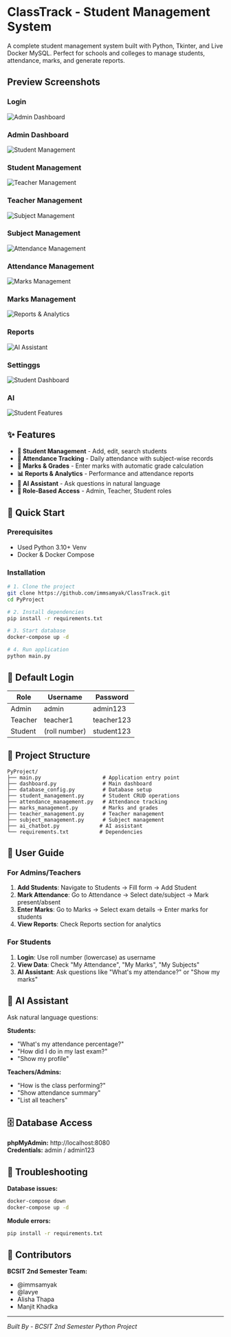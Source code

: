 # ClassTrack - Student Management System

A complete student management system built with Python, Tkinter, and Live Docker MySQL. Perfect for schools and colleges to manage students, attendance, marks, and generate reports.

## Preview Screenshots

### Login
![Admin Dashboard](Screenshot/Screenshot%202025-08-28%20102710.png)

### Admin Dashboard
![Student Management](Screenshot/Screenshot%202025-08-28%20102717.png)

### Student Management
![Teacher Management](Screenshot/Screenshot%202025-08-28%20102731.png)

### Teacher Management
![Subject Management](Screenshot/Screenshot%202025-08-28%20102738.png)

### Subject Management
![Attendance Management](Screenshot/Screenshot%202025-08-28%20102743.png)

### Attendance Management
![Marks Management](Screenshot/Screenshot%202025-08-28%20102756.png)

### Marks Management
![Reports & Analytics](Screenshot/Screenshot%202025-08-28%20102810.png)

### Reports
![AI Assistant](Screenshot/Screenshot%202025-08-28%20102815.png)

### Settinggs
![Student Dashboard](Screenshot/Screenshot%202025-08-28%20102823.png)

### AI
![Student Features](Screenshot/Screenshot%202025-08-28%20102836.png)

## ✨ Features

- **👥 Student Management** - Add, edit, search students
- **📅 Attendance Tracking** - Daily attendance with subject-wise records  
- **📝 Marks & Grades** - Enter marks with automatic grade calculation
- **📊 Reports & Analytics** - Performance and attendance reports
- **🤖 AI Assistant** - Ask questions in natural language
- **🔐 Role-Based Access** - Admin, Teacher, Student roles

## 🚀 Quick Start

### Prerequisites
- Used Python 3.10+ Venv
- Docker & Docker Compose

### Installation
```bash
# 1. Clone the project
git clone https://github.com/immsamyak/ClassTrack.git
cd PyProject

# 2. Install dependencies
pip install -r requirements.txt

# 3. Start database
docker-compose up -d

# 4. Run application
python main.py
```

## 🔑 Default Login

| Role | Username | Password |
|------|----------|----------|
| Admin | admin | admin123 | admin
| Teacher | teacher1 | teacher123 |
| Student | (roll number) | student123 |

## 📁 Project Structure

```
PyProject/
├── main.py                    # Application entry point
├── dashboard.py               # Main dashboard
├── database_config.py         # Database setup
├── student_management.py      # Student CRUD operations
├── attendance_management.py   # Attendance tracking
├── marks_management.py        # Marks and grades
├── teacher_management.py      # Teacher management
├── subject_management.py      # Subject management
├── ai_chatbot.py             # AI assistant
└── requirements.txt          # Dependencies
```

## 🎯 User Guide

### For Admins/Teachers
1. **Add Students**: Navigate to Students → Fill form → Add Student
2. **Mark Attendance**: Go to Attendance → Select date/subject → Mark present/absent
3. **Enter Marks**: Go to Marks → Select exam details → Enter marks for students
4. **View Reports**: Check Reports section for analytics

### For Students  
1. **Login**: Use roll number (lowercase) as username
2. **View Data**: Check "My Attendance", "My Marks", "My Subjects"
3. **AI Assistant**: Ask questions like "What's my attendance?" or "Show my marks"

## 🤖 AI Assistant

Ask natural language questions:

**Students:**
- "What's my attendance percentage?"
- "How did I do in my last exam?"
- "Show my profile"

**Teachers/Admins:**
- "How is the class performing?"
- "Show attendance summary"
- "List all teachers"

## 🗄️ Database Access

**phpMyAdmin:** http://localhost:8080  
**Credentials:** admin / admin123

## 🔧 Troubleshooting

**Database issues:**
```bash
docker-compose down
docker-compose up -d
```

**Module errors:**
```bash
pip install -r requirements.txt
```

## 👥 Contributors

**BCSIT 2nd Semester Team:**
- @immsamyak
- @lavye  
- Alisha Thapa
- Manjit Khadka

---

*Built By - BCSIT 2nd Semester Python Project*

